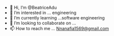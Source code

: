 - 👋 Hi, I’m @BeatriceAdu
- 👀 I’m interested in ... engineering 
- 🌱 I’m currently learning ...software engineering 
- 💞️ I’m looking to collaborate on ...
- 📫 How to reach me ... Nnanafia1569@gmail.com

<!---
BeatriceAdu/BeatriceAdu is a ✨ special ✨ repository because its `README.md` (this file) appears on your GitHub profile.
You can click the Preview link to take a look at your changes.
--->
